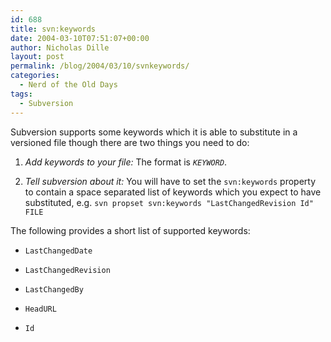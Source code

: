 ```yaml
---
id: 688
title: svn:keywords
date: 2004-03-10T07:51:07+00:00
author: Nicholas Dille
layout: post
permalink: /blog/2004/03/10/svnkeywords/
categories:
  - Nerd of the Old Days
tags:
  - Subversion
---
```

Subversion supports some keywords which it is able to substitute in a versioned file though there are two things you need to do:

<!--more-->

  1. _Add keywords to your file:_ The format is <code class="command">$KEYWORD$</code>.

  1. _Tell subversion about it:_ You will have to set the <code class="command">svn:keywords</code> property to contain a space separated list of keywords which you expect to have substituted, e.g. <code class="command">svn propset svn:keywords "LastChangedRevision Id" FILE</code>

The following provides a short list of supported keywords:

  * <code class="command">LastChangedDate</code>

  * <code class="command">LastChangedRevision</code>

  * <code class="command">LastChangedBy</code>

  * <code class="command">HeadURL</code>

  * <code class="command">Id</code>
